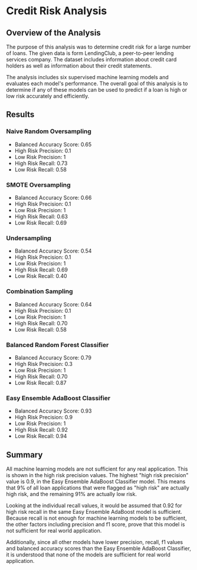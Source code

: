 # Credit Risk Analysis

## Overview of the Analysis

The purpose of this analysis was to determine credit risk for a large number of loans. The given data is form LendingClub, a peer-to-peer lending services company. The dataset includes information about credit card holders as well as information about their credit statements.

The analysis includes six supervised machine learning models and evaluates each model's performance. The overall goal of this analysis is to determine if any of these models can be used to predict if a loan is high or low risk accurately and efficiently. 

## Results

### Naive Random Oversampling
* Balanced Accuracy Score: 0.65
* High Risk Precision: 0.1
* Low Risk Precision: 1
* High Risk Recall: 0.73
* Low Risk Recall: 0.58

### SMOTE Oversampling
* Balanced Accuracy Score: 0.66
* High Risk Precision: 0.1
* Low Risk Precision: 1
* High Risk Recall: 0.63
* Low Risk Recall: 0.69

### Undersampling
* Balanced Accuracy Score: 0.54
* High Risk Precision: 0.1
* Low Risk Precision: 1
* High Risk Recall: 0.69
* Low Risk Recall: 0.40

### Combination Sampling
* Balanced Accuracy Score: 0.64
* High Risk Precision: 0.1
* Low Risk Precision: 1
* High Risk Recall: 0.70
* Low Risk Recall: 0.58

### Balanced Random Forest Classifier
* Balanced Accuracy Score: 0.79
* High Risk Precision: 0.3
* Low Risk Precision: 1
* High Risk Recall: 0.70
* Low Risk Recall: 0.87

### Easy Ensemble AdaBoost Classifier
* Balanced Accuracy Score: 0.93
* High Risk Precision: 0.9
* Low Risk Precision: 1
* High Risk Recall: 0.92
* Low Risk Recall: 0.94

## Summary

All machine learning models are not sufficient for any real application. This is shown in the high risk precision values. The highest "high risk precision" value is 0.9, in the Easy Ensemble AdaBoost Classifier model. This means that 9% of all loan applications that were flagged as "high risk" are actually high risk, and the remaining 91% are actually low risk.

Looking at the individual recall values, it would be assumed that 0.92 for high risk recall in the same Easy Ensemble AdaBoost model is sufficient. Because recall is not enough for machine learning models to be sufficient, the other factors including precision and f1 score, prove that this model is not sufficient for real world application.

Additionally, since all other models have lower precision, recall, f1 values and balanced accuracy scores than the Easy Ensemble AdaBoost Classifier, it is understood that none of the models are sufficient for real world application. 
